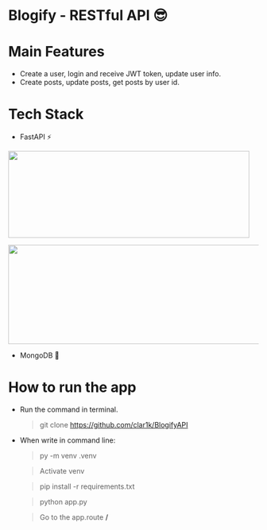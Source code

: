 # Blogify - RESTful API 😎
# Main Features
- Create a user, login and receive JWT token, update user info.
- Create posts, update posts, get posts by user id.

# Tech Stack
- FastAPI ⚡

<img src="https://fastapi.tiangolo.com/img/logo-margin/logo-teal.png" width="485" height="175"></img>

<img src="https://upload.wikimedia.org/wikipedia/commons/thumb/9/93/MongoDB_Logo.svg/2560px-MongoDB_Logo.svg.png" width="700" height="200"></img>
- MongoDB 🍃
# How to run the app
- Run the command in terminal.
    > git clone https://github.com/clar1k/BlogifyAPI
- When write in command line:
    > py -m venv .venv

    > Activate venv
    
    > pip install -r requirements.txt
    
    > python app.py

    > Go to the app.route **/**
